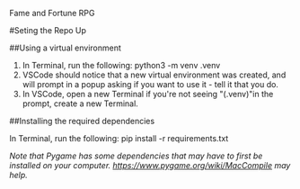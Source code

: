 Fame and Fortune RPG

#Seting the Repo Up

##Using a virtual environment
1) In Terminal, run the following: python3 -m venv .venv
2) VSCode should notice that a new virtual environment was created, and will prompt in a popup asking if you want to use it - tell it that you do.
3) In VSCode, open a new Terminal if you're not seeing "(.venv)"in the prompt, create a new Terminal.

##Installing the required dependencies

In Terminal, run the following: pip install -r requirements.txt

_Note that Pygame has some dependencies that may have to first be installed on your computer. https://www.pygame.org/wiki/MacCompile may help._